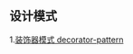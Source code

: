 ## 设计模式

1.[装饰器模式 decorator-pattern](https://github.com/ning4256/design-pattern/tree/master/src/com/ning4256/decorator_pattern)